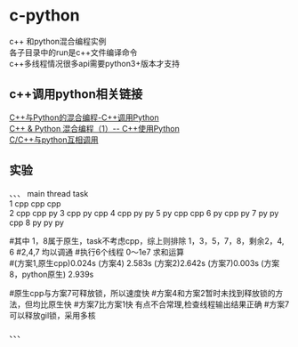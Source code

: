 # c-python
c++ 和python混合编程实例  
各子目录中的run是c++文件编译命令  
c++多线程情况很多api需要python3+版本才支持
## c++调用python相关链接
[C++与Python的混合编程-C++调用Python](https://www.jianshu.com/p/ce26bfc7474f)  
[C++ & Python 混合编程（1）-- C++使用Python](https://blog.csdn.net/zizi7/article/details/79098097)  
[C/C++与python互相调用](https://blog.csdn.net/u012234115/article/details/50210835)


## 实验
、、、
    main   thread    task   
1   cpp    cpp       cpp     
2   cpp    cpp       py
3   cpp    py        cpp
4   cpp    py        py
5   py     cpp       cpp
6   py     cpp       py
7   py     py        cpp
8   py     py        py


#其中 1，8属于原生，task不考虑cpp，综上则排除 1，3，5，7，8，剩余2，4, 6
#2,4,7 均以调通
#执行6个线程 0～1e7 求和运算  
#(方案1,原生cpp)0.024s  (方案4) 2.583s  (方案2)2.642s  (方案7)0.003s  (方案8，python原生) 2.939s


#原生cpp与方案7可释放锁，所以速度快
#方案4和方案2暂时未找到释放锁的方法，但均比原生快
#方案7比方案1快 有点不合常理,检查线程输出结果正确
#方案7可以释放gil锁，采用多核

、、、
